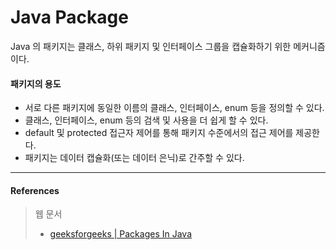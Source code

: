 # Java Package

Java 의 패키지는 클래스, 하위 패키지 및 인터페이스 그룹을 캡슐화하기 위한 메커니즘이다.  

#### 패키지의 용도

- 서로 다른 패키지에 동일한 이름의 클래스, 인터페이스, enum 등을 정의할 수 있다.
- 클래스, 인터페이스, enum 등의 검색 및 사용을 더 쉽게 할 수 있다.  
- default 및 protected 접근자 제어를 통해 패키지 수준에서의 접근 제어를 제공한다.  
- 패키지는 데이터 캡슐화(또는 데이터 은닉)로 간주할 수 있다.  

<hr>

#### References

> 웹 문서
> - [geeksforgeeks | Packages In Java](https://www.geeksforgeeks.org/packages-in-java/)
